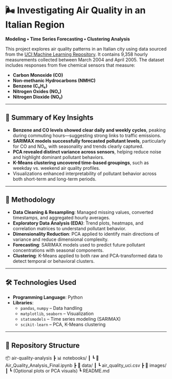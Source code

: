 # 🌬️ Investigating Air Quality in an Italian Region  
**Modeling • Time Series Forecasting • Clustering Analysis**

This project explores air quality patterns in an Italian city using data sourced from the [UCI Machine Learning Repository](https://archive.ics.uci.edu/ml/datasets/air+quality). It contains 9,358 hourly measurements collected between March 2004 and April 2005. The dataset includes responses from five chemical sensors that measure:

- **Carbon Monoxide (CO)**
- **Non-methanic Hydrocarbons (NMHC)**
- **Benzene (C₆H₆)**
- **Nitrogen Oxides (NOₓ)**
- **Nitrogen Dioxide (NO₂)**

---

## 📌 Summary of Key Insights

- **Benzene and CO levels showed clear daily and weekly cycles**, peaking during commuting hours—suggesting strong links to traffic emissions.
- **SARIMAX models successfully forecasted pollutant levels**, particularly for CO and NO₂, with seasonality and trends clearly captured.
- **PCA revealed distinct variance across sensors**, helping reduce noise and highlight dominant pollutant behaviors.
- **K-Means clustering uncovered time-based groupings**, such as weekday vs. weekend air quality profiles.
- Visualizations enhanced interpretability of pollutant behavior across both short-term and long-term periods.

---

## 🧠 Methodology

- **Data Cleaning & Resampling**: Managed missing values, converted timestamps, and aggregated hourly averages.
- **Exploratory Data Analysis (EDA)**: Trend plots, heatmaps, and correlation matrices to understand pollutant behavior.
- **Dimensionality Reduction**: PCA applied to identify main directions of variance and reduce dimensional complexity.
- **Forecasting**: SARIMAX models used to predict future pollutant concentrations with seasonal components.
- **Clustering**: K-Means applied to both raw and PCA-transformed data to detect temporal or behavioral clusters.

---

## 🛠️ Technologies Used

- **Programming Language**: Python  
- **Libraries**:
  - `pandas`, `numpy` – Data handling
  - `matplotlib`, `seaborn` – Visualization
  - `statsmodels` – Time series modeling (SARIMAX)
  - `scikit-learn` – PCA, K-Means clustering

---

## 📂 Repository Structure

📦 air-quality-analysis ┣ 📊 notebooks/ ┃ ┗ 📓 Air_Quality_Analysis_Final.ipynb ┣ 📁 data/ ┃ ┗ air_quality_uci.csv ┣ 📁 images/ ┃ ┗ (Optional plots or PCA visuals) ┗ README.md

